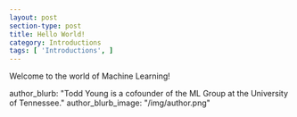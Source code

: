 ```yaml
---
layout: post
section-type: post
title: Hello World!
category: Introductions
tags: [ 'Introductions', ]
---
```


Welcome to the world of Machine Learning!

author_blurb: "Todd Young is a cofounder of the ML Group at the University of Tennessee."
author_blurb_image: "/img/author.png"

